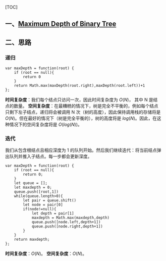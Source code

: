 [TOC]
## 一、[Maximum Depth of Binary Tree](https://leetcode-cn.com/problems/maximum-depth-of-binary-tree/)
## 二、思路
### 递归
```
var maxDepth = function(root) {
    if (root == null){
        return 0
    }
    return Math.max(maxDepth(root.right),maxDepth(root.left))+1
};
```
**时间复杂度**：我们每个结点只访问一次，因此时间复杂度为 $O(N)$，
其中 N 是结点的数量。
**空间复杂度**：在最糟糕的情况下，树是完全不平衡的，例如每个结点只剩下左子结点，递归将会被调用 N 次（树的高度），因此保持调用栈的存储将是 $O(N)$。但在最好的情况下（树是完全平衡的），树的高度将是 $log⁡(N)$。因此，在这种情况下的空间复杂度将是 $O(log⁡(N))$。

### 迭代
我们从包含根结点且相应深度为 1 的队列开始。然后我们继续迭代：将当前结点弹出队列并推入子结点。每一步都会更新深度。
```
var maxDepth = function(root) {
    if (root == null){
        return 0;
    }
    let queue = [];
    let maxdepth = 0;
    queue.push([root,1])
    while(queue.length>0){
        let pair = queue.shift()
        let node = pair[0]
        if(node!=null){
            let depth = pair[1]
            maxdepth = Math.max(maxdepth,depth)
            queue.push([node.left,depth+1])
            queue.push([node.right,depth+1])
        }
    }
    return maxdepth;
};
```
**时间复杂度**：$O(N)$。
**空间复杂度**：$O(N)$。
